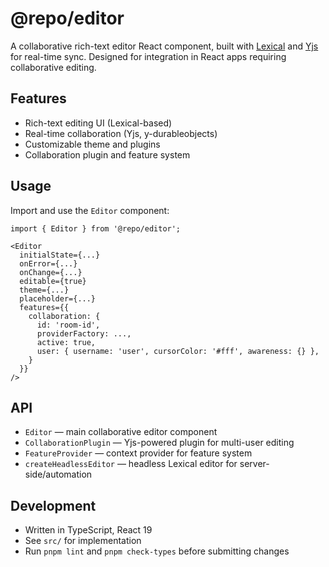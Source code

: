 # @repo/editor

A collaborative rich-text editor React component, built with [Lexical](https://lexical.dev/) and [Yjs](https://yjs.dev/) for real-time sync. Designed for integration in React apps requiring collaborative editing.

## Features

- Rich-text editing UI (Lexical-based)
- Real-time collaboration (Yjs, y-durableobjects)
- Customizable theme and plugins
- Collaboration plugin and feature system

## Usage

Import and use the `Editor` component:

```tsx
import { Editor } from '@repo/editor';

<Editor
  initialState={...}
  onError={...}
  onChange={...}
  editable={true}
  theme={...}
  placeholder={...}
  features={{
    collaboration: {
      id: 'room-id',
      providerFactory: ...,
      active: true,
      user: { username: 'user', cursorColor: '#fff', awareness: {} },
    }
  }}
/>
```

## API

- `Editor` — main collaborative editor component
- `CollaborationPlugin` — Yjs-powered plugin for multi-user editing
- `FeatureProvider` — context provider for feature system
- `createHeadlessEditor` — headless Lexical editor for server-side/automation

## Development

- Written in TypeScript, React 19
- See `src/` for implementation
- Run `pnpm lint` and `pnpm check-types` before submitting changes

